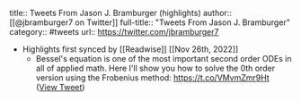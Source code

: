 title:: Tweets From Jason J. Bramburger (highlights)
author:: [[@jbramburger7 on Twitter]]
full-title:: "Tweets From Jason J. Bramburger"
category:: #tweets
url:: https://twitter.com/jbramburger7

- Highlights first synced by [[Readwise]] [[Nov 26th, 2022]]
	- Bessel's equation is one of the most important second order ODEs in all of applied math. Here I'll show you how to solve the 0th order version using the Frobenius method: https://t.co/VMvmZmr9Ht ([View Tweet](https://twitter.com/jbramburger7/status/1596141664602451969))